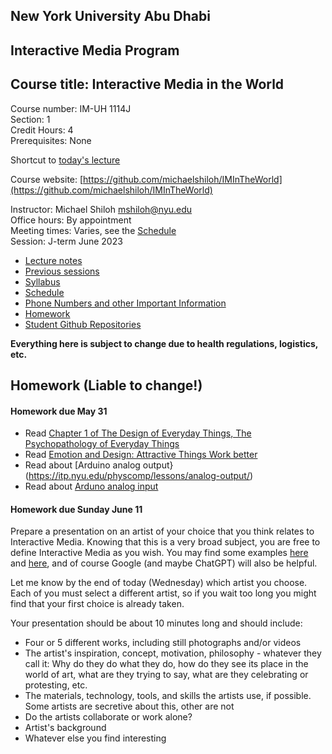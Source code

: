 ## New York University Abu Dhabi    
## Interactive Media Program    
## Course title: Interactive Media in the World
Course number: IM-UH 1114J  
Section: 1    
Credit Hours: 4         
Prerequisites: None       

Shortcut to [today's lecture](lectureNotes.md/#todays-lecture)  

Course website: [https://github.com/michaelshiloh/IMInTheWorld](https://github.com/michaelshiloh/IMInTheWorld)      

Instructor: Michael Shiloh mshiloh@nyu.edu    
Office hours: By appointment  
Meeting times: Varies, see the [Schedule](schedule.md)  
Session: J-term June 2023  
- [Lecture notes](lectureNotes.md)
- [Previous sessions](previousSessions/previousSessions)
- [Syllabus](syllabus.md)
- [Schedule](schedule.md)
- [Phone Numbers and other Important Information](info.md)
- [Homework](homework.md)
- [Student Github Repositories](https://github.com/danielnivia/IMintheWorld)

**Everything here is subject to change due to health regulations, logistics, etc.**

## Homework (**Liable to change!**)

#### Homework due May 31
- Read [Chapter 1 of The Design of Everyday Things, The Psychopathology of Everyday Things](https://bobcat.library.nyu.edu/primo-explore/fulldisplay?docid=nyu_aleph003885337&context=L&vid=NYU&lang=en_US&search_scope=all&adaptor=Local%20Search%20Engine&isFrbr=true&tab=all&query=any,contains,don%20norman&sortby=date&facet=frbrgroupid,include,1146692088&mode=basic&offset=0)
- Read [Emotion and Design: Attractive Things Work
  better](https://dl.acm.org/doi/pdf/10.1145/543434.543435)
- Read about [Arduino analog
  output}(https://itp.nyu.edu/physcomp/lessons/analog-output/)
- Read about [Arduno analog
  input](https://itp.nyu.edu/physcomp/lessons/analog-input/)

#### Homework due Sunday June 11

Prepare a presentation on an artist of your choice that you think relates to
Interactive Media. Knowing that this is a very broad subject, you are free to
define Interactive Media as you wish. You may find some examples 
[here](https://github.com/michaelshiloh/IntroductionToInteractiveMedia/blob/master/lectureNotes.md#whats-the-class-about)
and
[here](https://github.com/michaelshiloh/resourcesForClasses#inspiration-artists-movies-projects-etc), 
and of course Google (and maybe ChatGPT) will also be helpful.

Let me know by the end of today (Wednesday) which artist you choose. Each of
you must select a different artist, so if you wait too long you might find
that your first choice is already taken.

Your presentation should be about 10 minutes long and should include:
- Four or 5 different works, including still photographs and/or videos
- The artist's inspiration, concept, motivation, philosophy - whatever they
  call it: Why do they do what they do, how do they see its place in the world
  of art, what are they trying to say, what are they celebrating or
  protesting, etc.
- The materials, technology, tools, and skills the artists use, if possible.
  Some artists are secretive about this, other are not
- Do the artists collaborate or work alone?
- Artist's background
- Whatever else you find interesting
